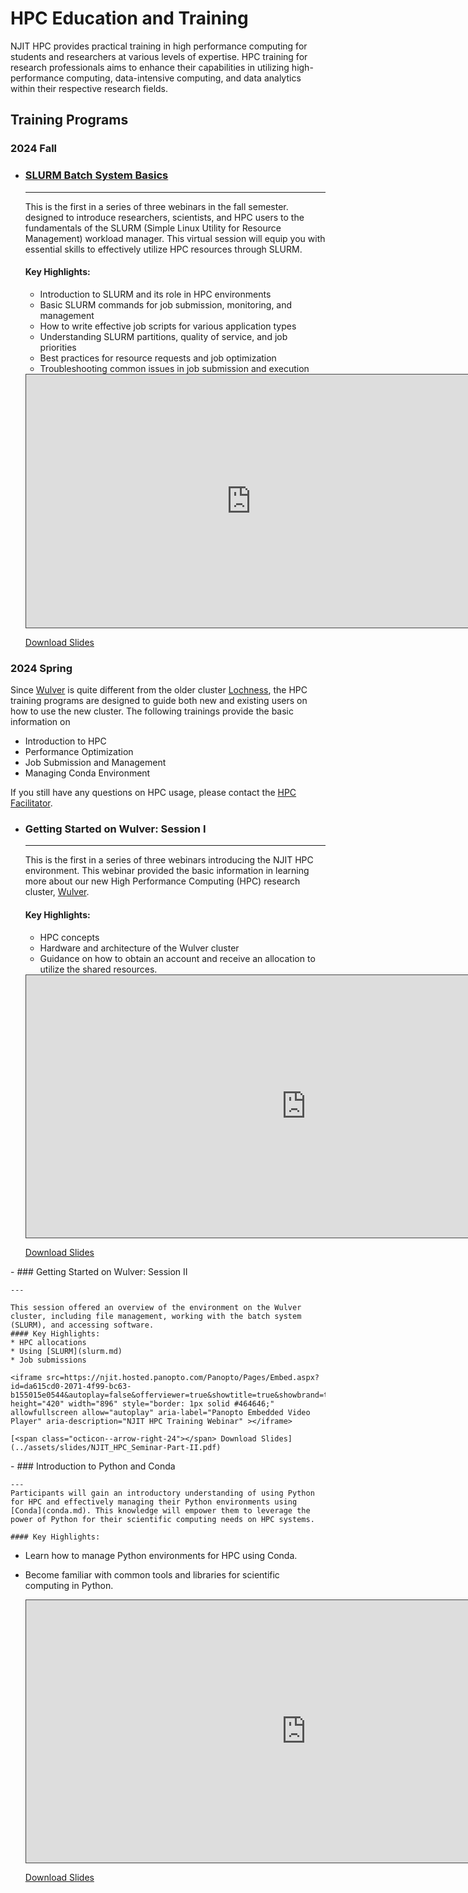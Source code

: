 # HPC Education and Training

NJIT HPC provides practical training in high performance computing for students and researchers at various levels of expertise. HPC training for research professionals aims to enhance their capabilities in utilizing high-performance computing, data-intensive computing, and data analytics within their respective research fields. 

## Training Programs

### 2024 Fall

<div class="grid cards" markdown>

-   ### [SLURM Batch System Basics](1_slurm.md)

    ---

    This is the first in a series of three webinars in the fall semester. designed to introduce researchers, scientists, and HPC users to the fundamentals of the SLURM (Simple Linux Utility for Resource Management) workload manager. This virtual  session will equip you with essential skills to effectively utilize HPC resources through SLURM.
    
    #### Key Highlights:
    * Introduction to SLURM and its role in HPC environments 
    * Basic SLURM commands for job submission, monitoring, and management 
    * How to write effective job scripts for various application types 
    * Understanding SLURM partitions, quality of service, and job priorities 
    * Best practices for resource requests and job optimization 
    * Troubleshooting common issues in job submission and execution
 

    <iframe src="https://njit.hosted.panopto.com/Panopto/Pages/Embed.aspx?id=581f2cd1-047c-4517-a50c-b1ef015376f5&autoplay=false&offerviewer=true&showtitle=true&showbrand=true&captions=true&interactivity=all" height="405" width="720" style="border: 1px solid #464646;" allowfullscreen allow="autoplay" aria-label="Panopto Embedded Video Player" aria-description="HPC Monthly Webinar Fall 2024" ></iframe>

    [<span class="octicon--arrow-right-24"></span> Download Slides](../assets/slides/NJIT_HPC_Seminar-SLURM.pdf)

</div>

### 2024 Spring
 Since [Wulver](wulver.md) is quite different from the older cluster [Lochness](lochness.md), the HPC training programs are designed to guide both new and existing users on how to use the new cluster. The following trainings provide the basic information on  

 * Introduction to HPC 
 * Performance Optimization
 * Job Submission and Management
 * Managing Conda Environment 

If you still have any questions on HPC usage, please contact the [HPC Facilitator](contact.md).


<div class="grid cards" markdown>

-   ### Getting Started on Wulver: Session I

    ---

    This is the first in a series of three webinars introducing the NJIT HPC environment. This webinar provided the basic information in learning more about our new High Performance Computing (HPC) research cluster, [Wulver](wulver.md).
    
    #### Key Highlights:
    * HPC concepts
    * Hardware and architecture of the Wulver cluster
    * Guidance on how to obtain an account and receive an allocation to utilize the shared resources. 

    <iframe src=https://njit.hosted.panopto.com/Panopto/Pages/Embed.aspx?id=6e8f6829-b93f-4834-9224-b14e015fa18f&autoplay=false&offerviewer=true&showtitle=true&showbrand=true&captions=true&interactivity=all height="420" width="896" style="border: 1px solid #464646;" allowfullscreen allow="autoplay" aria-label="Panopto Embedded Video Player" aria-description="NJIT HPC Training Webinar" ></iframe>

    [<span class="octicon--arrow-right-24"></span> Download Slides](../assets/slides/NJIT_HPC_Seminar-Part-I.pdf)

</div>

<div class="grid cards" markdown>
-   ### Getting Started on Wulver: Session II

    ---

    This session offered an overview of the environment on the Wulver cluster, including file management, working with the batch system (SLURM), and accessing software. 
    #### Key Highlights:
    * HPC allocations
    * Using [SLURM](slurm.md)
    * Job submissions
    
    <iframe src=https://njit.hosted.panopto.com/Panopto/Pages/Embed.aspx?id=da615cd0-2071-4f99-bc63-b155015e0544&autoplay=false&offerviewer=true&showtitle=true&showbrand=true&captions=true&interactivity=all height="420" width="896" style="border: 1px solid #464646;" allowfullscreen allow="autoplay" aria-label="Panopto Embedded Video Player" aria-description="NJIT HPC Training Webinar" ></iframe>

    [<span class="octicon--arrow-right-24"></span> Download Slides](../assets/slides/NJIT_HPC_Seminar-Part-II.pdf)
</div>
<div class="grid cards" markdown>
-   ### Introduction to Python and Conda

    ---
    Participants will gain an introductory understanding of using Python for HPC and effectively managing their Python environments using [Conda](conda.md). This knowledge will empower them to leverage the power of Python for their scientific computing needs on HPC systems.

    #### Key Highlights:
  * Learn how to manage Python environments for HPC using Conda.
  * Become familiar with common tools and libraries for scientific computing in Python.
    
    <iframe src="https://njit.hosted.panopto.com/Panopto/Pages/Embed.aspx?id=952312e4-d685-46c1-bbc2-b15c0150df0e&autoplay=false&offerviewer=true&showtitle=true&showbrand=true&captions=true&interactivity=all" height=420" width="896" style="border: 1px solid #464646;" allowfullscreen allow="autoplay" aria-label="Panopto Embedded Video Player" aria-description="NJIT HPC Training Webinar" ></iframe>

    [<span class="octicon--arrow-right-24"></span> Download Slides](../assets/slides/intro-to-Python-and-Conda.pdf)

</div>


